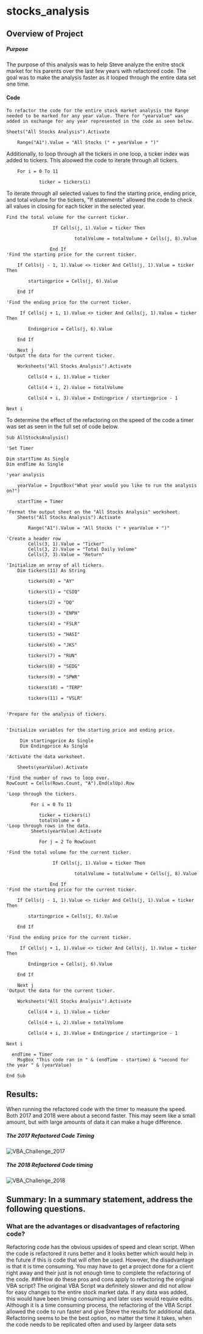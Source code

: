 # stocks_analysis
## Overview of Project
##### Purpose
   The purpose of this analysis was to help Steve analyze the enitre stock market for his parents over the last few years with refactored code. The goal was to make the analysis faster as it looped through the entire data set one time.
#### Code
    To refactor the code for the entire stock market analysis the Range needed to be marked for any year value. There for "yearvalue" was added in exchange for any year represented in the code as seen below.
  
    Sheets("All Stocks Analysis").Activate
        
        Range("A1").Value = "All Stocks (" + yearValue + ")"
 
Additionally, to loop through all the tickers in one loop, a ticker index was added to tickers. This aloowed the code to iterate through all tickers. 
```
    For i = 0 To 11
        
            ticker = tickers(i)
```
To iterate through all selected values to find the starting price, ending price, and total volume for the tickers, "If statements" allowed the code to check all values in closing for each ticker in the selected year.
```
Find the total volume for the current ticker.

                 If Cells(j, 1).Value = ticker Then
        
                         totalVolume = totalVolume + Cells(j, 8).Value
        
                End If
'Find the starting price for the current ticker.

    If Cells(j - 1, 1).Value <> ticker And Cells(j, 1).Value = ticker Then
        
        startingprice = Cells(j, 6).Value
        
    End If
    
'Find the ending price for the current ticker.

     If Cells(j + 1, 1).Value <> ticker And Cells(j, 1).Value = ticker Then
        
        Endingprice = Cells(j, 6).Value
        
    End If
    
    Next j
'Output the data for the current ticker.

    Worksheets("All Stocks Analysis").Activate
    
        Cells(4 + i, 1).Value = ticker
        
        Cells(4 + i, 2).Value = totalVolume
        
        Cells(4 + i, 3).Value = Endingprice / startingprice - 1

Next i
```
To determine the effect of the refactoring on the speed of the code a timer was set as seen in the full set of code below.
```
Sub AllStocksAnalysis()

'Set Timer

Dim startTime As Single
Dim endTime As Single

'year analysis

    yearValue = InputBox("What year would you like to run the analysis on?")
    
    startTime = Timer
    
'Format the output sheet on the "All Stocks Analysis" worksheet.
    Sheets("All Stocks Analysis").Activate
        
        Range("A1").Value = "All Stocks (" + yearValue + ")"
        
'Create a header row
        Cells(3, 1).Value = "Ticker"
        Cells(3, 2).Value = "Total Daily Volume"
        Cells(3, 3).Value = "Return"

'Initialize an array of all tickers.
    Dim tickers(11) As String
    
        tickers(0) = "AY"
        
        tickers(1) = "CSIQ"
        
        tickers(2) = "DQ"
        
        tickers(3) = "ENPH"
        
        tickers(4) = "FSLR"
        
        tickers(5) = "HASI"
        
        tickers(6) = "JKS"
        
        tickers(7) = "RUN"
        
        tickers(8) = "SEDG"
        
        tickers(9) = "SPWR"
        
        tickers(10) = "TERP"
        
        tickers(11) = "VSLR"


'Prepare for the analysis of tickers.


'Initialize variables for the starting price and ending price.

     Dim startingprice As Single
     Dim Endingprice As Single
   
'Activate the data worksheet.

    Sheets(yearValue).Activate
    
'Find the number of rows to loop over.
RowCount = Cells(Rows.Count, "A").End(xlUp).Row

'Loop through the tickers.

         For i = 0 To 11
        
            ticker = tickers(i)
            totalVolume = 0
'Loop through rows in the data.
         Sheets(yearValue).Activate
         
            For j = 2 To RowCount
        
'Find the total volume for the current ticker.

                 If Cells(j, 1).Value = ticker Then
        
                         totalVolume = totalVolume + Cells(j, 8).Value
        
                End If
'Find the starting price for the current ticker.

    If Cells(j - 1, 1).Value <> ticker And Cells(j, 1).Value = ticker Then
        
        startingprice = Cells(j, 6).Value
        
    End If
    
'Find the ending price for the current ticker.

     If Cells(j + 1, 1).Value <> ticker And Cells(j, 1).Value = ticker Then
        
        Endingprice = Cells(j, 6).Value
        
    End If
    
    Next j
'Output the data for the current ticker.

    Worksheets("All Stocks Analysis").Activate
    
        Cells(4 + i, 1).Value = ticker
        
        Cells(4 + i, 2).Value = totalVolume
        
        Cells(4 + i, 3).Value = Endingprice / startingprice - 1

Next i
        
  endTime = Timer
    MsgBox "This code ran in " & (endTime - startime) & "second for the year " & (yearValue)
        
End Sub
```
## Results: 
When running the refactored code with the timer to measure the speed. Both 2017 and 2018 were about a second faster. This may seem like a small amount, but with large amounts of data it can make a huge difference. 
##### The 2017 Refactored Code Timing
![VBA_Challenge_2017](VBA_Challenge_2017.png)

##### The 2018 Refactored Code timing
![VBA_Challenge_2018](VBA_Challenge.2018.png)

## Summary: In a summary statement, address the following questions.
### What are the advantages or disadvantages of refactoring code?
Refactoring code has the obvious upsides of speed and clean script. When the code is refactored it runs better and it looks better which would help in the future if this is code that will often be used. However, the disadvantage is that it is time consuming. You may have to get a project done for a client right away and their just is not enough time to complete the refactoring of the code.
###How do these pros and cons apply to refactoring the original VBA script?
  The original VBA Script wa definitely slower and did not allow for easy changes to the entire stock market data. If any data was added, this would have been timing consuming and later uses would require edits. Although it is a time consuming process, the refactoring of the VBA Script allowed the code to run faster and give Steve the results for additional data. Refactoring seems to be the best option, no matter the time it takes, when the code needs to be replicated often and used by largeer data sets
